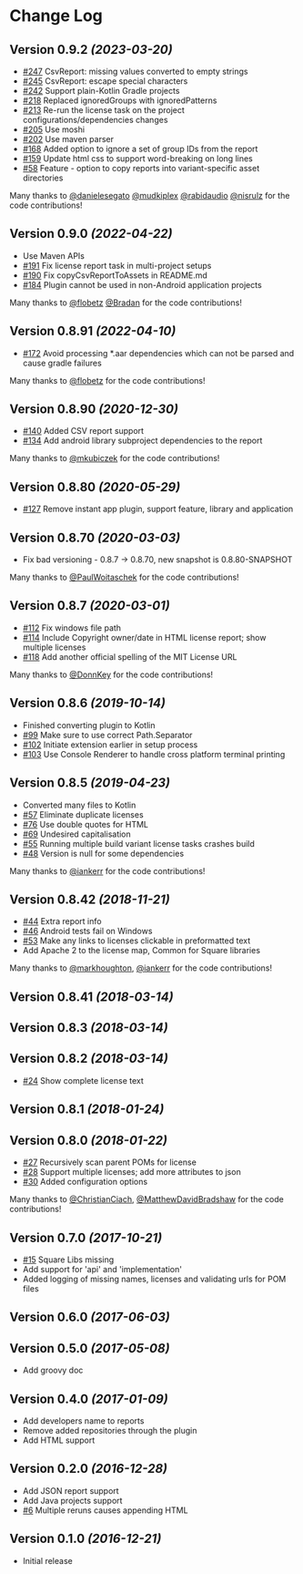 # Change Log

## Version 0.9.2 *(2023-03-20)*
 * [#247](https://github.com/jaredsburrows/gradle-license-plugin/pull/247) CsvReport: missing values converted to empty strings
 * [#245](https://github.com/jaredsburrows/gradle-license-plugin/pull/245) CsvReport: escape special characters
 * [#242](https://github.com/jaredsburrows/gradle-license-plugin/pull/242) Support plain-Kotlin Gradle projects
 * [#218](https://github.com/jaredsburrows/gradle-license-plugin/pull/218) Replaced ignoredGroups with ignoredPatterns
 * [#213](https://github.com/jaredsburrows/gradle-license-plugin/pull/213) Re-run the license task on the project configurations/dependencies changes
 * [#205](https://github.com/jaredsburrows/gradle-license-plugin/pull/205) Use moshi
 * [#202](https://github.com/jaredsburrows/gradle-license-plugin/pull/202) Use maven parser
 * [#168](https://github.com/jaredsburrows/gradle-license-plugin/pull/168) Added option to ignore a set of group IDs from the report
 * [#159](https://github.com/jaredsburrows/gradle-license-plugin/pull/159) Update html css to support word-breaking on long lines
 * [#58](https://github.com/jaredsburrows/gradle-license-plugin/pull/58) Feature - option to copy reports into variant-specific asset directories

Many thanks to
[@danielesegato](https://github.com/danielesegato)
[@mudkiplex](https://github.com/mudkiplex)
[@rabidaudio](https://github.com/rabidaudio)
[@nisrulz](https://github.com/nisrulz)
for the code contributions!

## Version 0.9.0 *(2022-04-22)*
 * Use Maven APIs
 * [#191](https://github.com/jaredsburrows/gradle-license-plugin/pull/191) Fix license report task in multi-project setups
 * [#190](https://github.com/jaredsburrows/gradle-license-plugin/pull/190) Fix copyCsvReportToAssets in README.md
 * [#184](https://github.com/jaredsburrows/gradle-license-plugin/pull/184) Plugin cannot be used in non-Android application projects

Many thanks to
[@flobetz](https://github.com/fllink)
[@Bradan](https://github.com/Bradan)
for the code contributions!

## Version 0.8.91 *(2022-04-10)*
 * [#172](https://github.com/jaredsburrows/gradle-license-plugin/pull/172) Avoid processing *.aar dependencies which can not be parsed and cause gradle failures

Many thanks to
[@flobetz](https://github.com/flobetz)
for the code contributions!

## Version 0.8.90 *(2020-12-30)*
 * [#140](https://github.com/jaredsburrows/gradle-license-plugin/pull/140) Added CSV report support
 * [#134](https://github.com/jaredsburrows/gradle-license-plugin/pull/134) Add android library subproject dependencies to the report

Many thanks to
[@mkubiczek](https://github.com/mkubiczek)
for the code contributions!

## Version 0.8.80 *(2020-05-29)*
 * [#127](https://github.com/jaredsburrows/gradle-license-plugin/pull/127) Remove instant app plugin, support feature, library and application

## Version 0.8.70 *(2020-03-03)*
 * Fix bad versioning - 0.8.7 -> 0.8.70, new snapshot is 0.8.80-SNAPSHOT

Many thanks to
[@PaulWoitaschek](https://github.com/PaulWoitaschek)
for the code contributions!

## Version 0.8.7 *(2020-03-01)*
 * [#112](https://github.com/jaredsburrows/gradle-license-plugin/pull/112) Fix windows file path
 * [#114](https://github.com/jaredsburrows/gradle-license-plugin/pull/114) Include Copyright owner/date in HTML license report; show multiple licenses
 * [#118](https://github.com/jaredsburrows/gradle-license-plugin/pull/118) Add another official spelling of the MIT License URL

Many thanks to
[@DonnKey](https://github.com/DonnKey)
for the code contributions!

## Version 0.8.6 *(2019-10-14)*
 * Finished converting plugin to Kotlin
 * [#99](https://github.com/jaredsburrows/gradle-license-plugin/pull/99) Make sure to use correct Path.Separator
 * [#102](https://github.com/jaredsburrows/gradle-license-plugin/pull/102) Initiate extension earlier in setup process
 * [#103](https://github.com/jaredsburrows/gradle-license-plugin/pull/103) Use Console Renderer to handle cross platform terminal printing

## Version 0.8.5 *(2019-04-23)*
 * Converted many files to Kotlin
 * [#57](https://github.com/jaredsburrows/gradle-license-plugin/pull/57) Eliminate duplicate licenses
 * [#76](https://github.com/jaredsburrows/gradle-license-plugin/pull/76) Use double quotes for HTML
 * [#69](https://github.com/jaredsburrows/gradle-license-plugin/pull/69) Undesired capitalisation
 * [#55](https://github.com/jaredsburrows/gradle-license-plugin/pull/55) Running multiple build variant license tasks crashes build
 * [#48](https://github.com/jaredsburrows/gradle-license-plugin/pull/48) Version is null for some dependencies

Many thanks to
[@iankerr](https://github.com/iankerr)
for the code contributions!

## Version 0.8.42 *(2018-11-21)*
 * [#44](https://github.com/jaredsburrows/gradle-license-plugin/pull/44) Extra report info
 * [#46](https://github.com/jaredsburrows/gradle-license-plugin/pull/46) Android tests fail on Windows
 * [#53](https://github.com/jaredsburrows/gradle-license-plugin/pull/53) Make any links to licenses clickable in preformatted text 
 * Add Apache 2 to the license map, Common for Square libraries
 
Many thanks to
[@markhoughton](https://github.com/markhoughton),
[@iankerr](https://github.com/iankerr)
for the code contributions!

## Version 0.8.41 *(2018-03-14)*
## Version 0.8.3 *(2018-03-14)*
## Version 0.8.2 *(2018-03-14)*
 * [#24](https://github.com/jaredsburrows/gradle-license-plugin/issues/24) Show complete license text

## Version 0.8.1 *(2018-01-24)*
## Version 0.8.0 *(2018-01-22)*
 * [#27](https://github.com/jaredsburrows/gradle-license-plugin/pull/27) Recursively scan parent POMs for license
 * [#28](https://github.com/jaredsburrows/gradle-license-plugin/pull/29) Support multiple licenses; add more attributes to json
 * [#30](https://github.com/jaredsburrows/gradle-license-plugin/pull/30) Added configuration options

Many thanks to
[@ChristianCiach](https://github.com/ChristianCiach),
[@MatthewDavidBradshaw](https://github.com/MatthewDavidBradshaw)
for the code contributions!

## Version 0.7.0 *(2017-10-21)*
 * [#15](https://github.com/jaredsburrows/gradle-license-plugin/issues/15) Square Libs missing
 * Add support for 'api' and 'implementation'
 * Added logging of missing names, licenses and validating urls for POM files

## Version 0.6.0 *(2017-06-03)*

## Version 0.5.0 *(2017-05-08)*
 * Add groovy doc

## Version 0.4.0 *(2017-01-09)*
 * Add developers name to reports
 * Remove added repositories through the plugin
 * Add HTML support

## Version 0.2.0 *(2016-12-28)*
 * Add JSON report support
 * Add Java projects support
 * [#6](https://github.com/jaredsburrows/gradle-spoon-plugin/pull/6) Multiple reruns causes appending HTML

## Version 0.1.0 *(2016-12-21)*
 * Initial release
